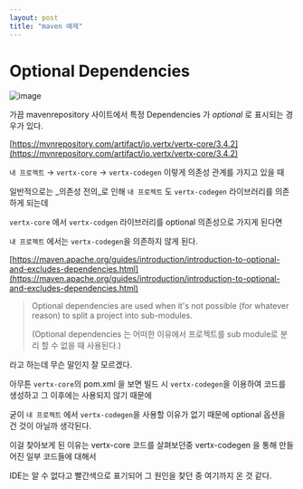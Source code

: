 ```yaml
---
layout: post
title: "maven 예제"
---
```


# Optional Dependencies

![image](https://user-images.githubusercontent.com/3205565/69951235-3d5bce00-1538-11ea-9a91-b98854974b6c.png)

가끔 mavenrepository 사이트에서 특정 Dependencies 가 _optional_ 로 표시되는 경우가 있다.

[https://mvnrepository.com/artifact/io.vertx/vertx-core/3.4.2](https://mvnrepository.com/artifact/io.vertx/vertx-core/3.4.2)

`내 프로젝트` → `vertx-core` → `vertx-codegen` 이렇게 의존성 관계를 가지고 있을 때

일반적으로는 _의존성 전의_로 인해 `내 프로젝트` 도 `vertx-codegen` 라이브러리를 의존하게 되는데

`vertx-core` 에서 `vertx-codgen` 라이브러리를 optional 의존성으로 가지게 된다면

`내 프로젝트` 에서는 `vertx-codegen`을 의존하지 않게 된다.

[https://maven.apache.org/guides/introduction/introduction-to-optional-and-excludes-dependencies.html](https://maven.apache.org/guides/introduction/introduction-to-optional-and-excludes-dependencies.html)

> Optional dependencies are used when it's not possible \(for whatever reason\) to split a project into sub-modules.
>
> \(Optional dependencies 는 어떠한 이유에서 프로젝트를 sub module로 분리 할 수 없을 때 사용된다.\)

라고 하는데 무슨 말인지 잘 모르겠다.

아무튼 `vertx-core`의 pom.xml 을 보면 빌드 시 `vertx-codegen`을 이용하여 코드를 생성하고 그 이후에는 사용되지 않기 때문에

굳이 `내 프로젝트` 에서 `vertx-codegen`을 사용할 이유가 없기 때문에 optional 옵션을 건 것이 아닐까 생각된다.

이걸 찾아보게 된 이유는 vertx-core 코드를 살펴보던중 vertx-codegen 을 통해 만들어진 일부 코드들에 대해서

IDE는 알 수 없다고 빨간색으로 표기되어 그 원인을 찾던 중 여기까지 온 것 같다.

